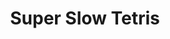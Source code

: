 ---
ee_id: '187'
site: '1'
type: '2'
url: 2004-003-super-slow-tetris
title: Super Slow Tetris
year: '2004'
display_year: '2004'
medium: Modded Tetris game cartridge
dims: Dimensions variable
pitch: "​Tetris screwed."
ps: <p>​This was originally called "Tetris Screwed". It takes about 8 hours for the
  blocks to fall in one complete game. At the same time, it is still possible to move
  them left and right, it just takes minutes for them to drop one pixel down on the
  screen. It's totally maddening! This I guess is a theme in a few of the things I
  have made which are interactive (see related works below for other upsetting interactive
  stuff). Also of note, for NES nerds out there, this was a binary hack, as the delay
  loop was written by hand in 6502 binary! Step to that!
live_url:
related: |-
  [17] 2004-006 Dooogle - 2004-006-dooogle
  [64] 2010-023 Composition #7 - 2010-023-composition-7
  [14] 2004-001 Space Invader - 2004-001-space-Invader
youtube:
related_code:
imgs: super-slow-tetris-2004-003-cartridge-database-ih.jpg,super-slow-tetris-2004-003-screenshot-3-database-ih.jpg,super-slow-tetris-2004-003-screenshot-4-database-ih.jpg,super-slow-tetris-2004-003-screenshot-5-database-ih.jpg,super-slow-tetris-2004-003-screenshot-7-database-ih.jpg,super-slow-tetris-2004-003-screenshot-8-database-ih.jpg
subheading:
download:
add_credit:
add_credits:
commission:
layout: things-i-made
---